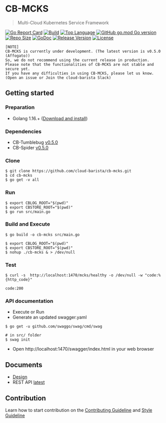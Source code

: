 # CB-MCKS
> Multi-Cloud Kubernetes Service Framework

[![Go Report Card](https://goreportcard.com/badge/github.com/cloud-barista/cb-mcks)](https://goreportcard.com/report/github.com/cloud-barista/cb-mcks)
[![Build](https://img.shields.io/github/workflow/status/cloud-barista/cb-mcks/Build%20amd64%20container%20image)](https://github.com/cloud-barista/cb-mcks/actions?query=workflow%3A%22Build+amd64+container+image%22)
[![Top Language](https://img.shields.io/github/languages/top/cloud-barista/cb-mcks)](https://github.com/cloud-barista/cb-mcks/search?l=go)
[![GitHub go.mod Go version](https://img.shields.io/github/go-mod/go-version/cloud-barista/cb-mcks?label=go.mod)](https://github.com/cloud-barista/cb-mcks/blob/master/go.mod)
[![Repo Size](https://img.shields.io/github/repo-size/cloud-barista/cb-mcks)](#)
[![GoDoc](https://godoc.org/github.com/cloud-barista/cb-mcks?status.svg)](https://pkg.go.dev/github.com/cloud-barista/cb-mcks@master)
[![Release Version](https://img.shields.io/github/v/release/cloud-barista/cb-mcks?color=blue)](https://github.com/cloud-barista/cb-mcks/releases/latest)
[![License](https://img.shields.io/github/license/cloud-barista/cb-mcks?color=blue)](https://github.com/cloud-barista/cb-mcks/blob/master/LICENSE)

```
[NOTE]
CB-MCKS is currently under development. (The latest version is v0.5.0 (Affogato))
So, we do not recommend using the current release in production.
Please note that the functionalities of CB-MCKS are not stable and secure yet.
If you have any difficulties in using CB-MCKS, please let us know.
(Open an issue or Join the cloud-barista Slack)
```

## Getting started

### Preparation

* Golang 1.16.+ ([Download and install](https://golang.org/doc/install))

### Dependencies

* CB-Tumblebug [v0.5.0](https://github.com/cloud-barista/cb-tumblebug/releases/tag/v0.5.0)
* CB-Spider [v0.5.0](https://github.com/cloud-barista/cb-spider/releases/tag/v0.5.0)


### Clone

```
$ git clone https://github.com/cloud-barista/cb-mcks.git
$ cd cb-mcks
$ go get -v all
```

### Run 

```
$ export CBLOG_ROOT="$(pwd)"
$ export CBSTORE_ROOT="$(pwd)"
$ go run src/main.go
```

### Build and Execute

```
$ go build -o cb-mcks src/main.go
```

```
$ export CBLOG_ROOT="$(pwd)"
$ export CBSTORE_ROOT="$(pwd)"
$ nohup ./cb-mcks & > /dev/null
```

### Test

```
$ curl -s  http://localhost:1470/mcks/healthy -o /dev/null -w "code:%{http_code}"

code:200
```


### API documentation

* Execute or Run
* Generate an updated swagger.yaml
```
$ go get -u github.com/swaggo/swag/cmd/swag

# in src/ folder
$ swag init
```
* Open http://localhost:1470/swagger/index.html in your web browser 

## Documents

* [Design](./docs/design)
* REST API [latest](https://cloud-barista.github.io/cb-mcks-api-web/?url=https://raw.githubusercontent.com/cloud-barista/cb-mcks/master/src/docs/swagger.yaml)


## Contribution
Learn how to start contribution on the [Contributing Guideline](https://github.com/cloud-barista/docs/tree/master/contributing) and [Style Guideline](https://github.com/cloud-barista/cb-mcks/blob/master/STYLE_GUIDE.md)

